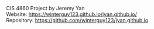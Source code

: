 CIS 4860 Project by Jeremy Yan <br/>
Website: https://winterguy123.github.io/jyan.github.io/ <br/>
Repository: https://github.com/winterguy123/jyan.github.io 
